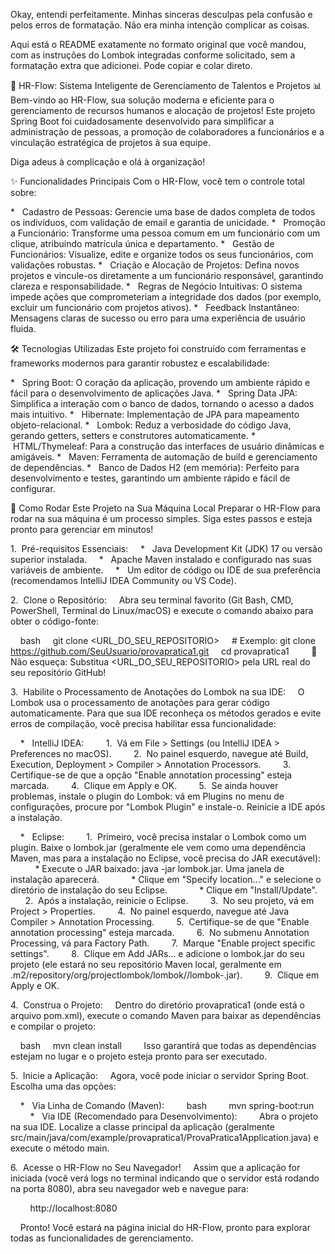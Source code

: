 Okay, entendi perfeitamente. Minhas sinceras desculpas pela confusão e pelos erros de formatação. Não era minha intenção complicar as coisas.

Aqui está o README exatamente no formato original que você mandou, com as instruções do Lombok integradas conforme solicitado, sem a formatação extra que adicionei. Pode copiar e colar direto.

🚀 HR-Flow: Sistema Inteligente de Gerenciamento de Talentos e Projetos 📊
Bem-vindo ao HR-Flow, sua solução moderna e eficiente para o gerenciamento de recursos humanos e alocação de projetos! Este projeto Spring Boot foi cuidadosamente desenvolvido para simplificar a administração de pessoas, a promoção de colaboradores a funcionários e a vinculação estratégica de projetos à sua equipe.

Diga adeus à complicação e olá à organização!

✨ Funcionalidades Principais
Com o HR-Flow, você tem o controle total sobre:

*   Cadastro de Pessoas: Gerencie uma base de dados completa de todos os indivíduos, com validação de email e garantia de unicidade.
*   Promoção a Funcionário: Transforme uma pessoa comum em um funcionário com um clique, atribuindo matrícula única e departamento.
*   Gestão de Funcionários: Visualize, edite e organize todos os seus funcionários, com validações robustas.
*   Criação e Alocação de Projetos: Defina novos projetos e vincule-os diretamente a um funcionário responsável, garantindo clareza e responsabilidade.
*   Regras de Negócio Intuitivas: O sistema impede ações que comprometeriam a integridade dos dados (por exemplo, excluir um funcionário com projetos ativos).
*   Feedback Instantâneo: Mensagens claras de sucesso ou erro para uma experiência de usuário fluida.

🛠️ Tecnologias Utilizadas
Este projeto foi construído com ferramentas e frameworks modernos para garantir robustez e escalabilidade:

*   Spring Boot: O coração da aplicação, provendo um ambiente rápido e fácil para o desenvolvimento de aplicações Java.
*   Spring Data JPA: Simplifica a interação com o banco de dados, tornando o acesso a dados mais intuitivo.
*   Hibernate: Implementação de JPA para mapeamento objeto-relacional.
*   Lombok: Reduz a verbosidade do código Java, gerando getters, setters e construtores automaticamente.
*   HTML/Thymeleaf: Para a construção das interfaces de usuário dinâmicas e amigáveis.
*   Maven: Ferramenta de automação de build e gerenciamento de dependências.
*   Banco de Dados H2 (em memória): Perfeito para desenvolvimento e testes, garantindo um ambiente rápido e fácil de configurar.

🚀 Como Rodar Este Projeto na Sua Máquina Local
Preparar o HR-Flow para rodar na sua máquina é um processo simples. Siga estes passos e esteja pronto para gerenciar em minutos!

1.  Pré-requisitos Essenciais:
    *   Java Development Kit (JDK) 17 ou versão superior instalada.
    *   Apache Maven instalado e configurado nas suas variáveis de ambiente.
    *   Um editor de código ou IDE de sua preferência (recomendamos IntelliJ IDEA Community ou VS Code).

2.  Clone o Repositório:
    Abra seu terminal favorito (Git Bash, CMD, PowerShell, Terminal do Linux/macOS) e execute o comando abaixo para obter o código-fonte:

    bash     git clone <URL_DO_SEU_REPOSITORIO>     # Exemplo: git clone https://github.com/SeuUsuario/provapratica1.git     cd provapratica1     
    🚨 Não esqueça: Substitua <URL_DO_SEU_REPOSITORIO> pela URL real do seu repositório GitHub!

3.  Habilite o Processamento de Anotações do Lombok na sua IDE:
    O Lombok usa o processamento de anotações para gerar código automaticamente. Para que sua IDE reconheça os métodos gerados e evite erros de compilação, você precisa habilitar essa funcionalidade:

    *   IntelliJ IDEA:
        1.  Vá em File > Settings (ou IntelliJ IDEA > Preferences no macOS).
        2.  No painel esquerdo, navegue até Build, Execution, Deployment > Compiler > Annotation Processors.
        3.  Certifique-se de que a opção "Enable annotation processing" esteja marcada.
        4.  Clique em Apply e OK.
        5.  Se ainda houver problemas, instale o plugin do Lombok: vá em Plugins no menu de configurações, procure por "Lombok Plugin" e instale-o. Reinicie a IDE após a instalação.

    *   Eclipse:
        1.  Primeiro, você precisa instalar o Lombok como um plugin. Baixe o lombok.jar (geralmente ele vem como uma dependência Maven, mas para a instalação no Eclipse, você precisa do JAR executável):
            * Execute o JAR baixado: java -jar lombok.jar. Uma janela de instalação aparecerá.
            * Clique em "Specify location..." e selecione o diretório de instalação do seu Eclipse.
            * Clique em "Install/Update".
        2.  Após a instalação, reinicie o Eclipse.
        3.  No seu projeto, vá em Project > Properties.
        4.  No painel esquerdo, navegue até Java Compiler > Annotation Processing.
        5.  Certifique-se de que "Enable annotation processing" esteja marcada.
        6.  No submenu Annotation Processing, vá para Factory Path.
        7.  Marque "Enable project specific settings".
        8.  Clique em Add JARs... e adicione o lombok.jar do seu projeto (ele estará no seu repositório Maven local, geralmente em .m2/repository/org/projectlombok/lombok/<version>/lombok-<version>.jar).
        9.  Clique em Apply e OK.

4.  Construa o Projeto:
    Dentro do diretório provapratica1 (onde está o arquivo pom.xml), execute o comando Maven para baixar as dependências e compilar o projeto:

    bash     mvn clean install     
    Isso garantirá que todas as dependências estejam no lugar e o projeto esteja pronto para ser executado.

5.  Inicie a Aplicação:
    Agora, você pode iniciar o servidor Spring Boot. Escolha uma das opções:

    *   Via Linha de Comando (Maven):
        bash         mvn spring-boot:run         
    *   Via IDE (Recomendado para Desenvolvimento):
        Abra o projeto na sua IDE. Localize a classe principal da aplicação (geralmente src/main/java/com/example/provapratica1/ProvaPratica1Application.java) e execute o método main.

6.  Acesse o HR-Flow no Seu Navegador!
    Assim que a aplicação for iniciada (você verá logs no terminal indicando que o servidor está rodando na porta 8080), abra seu navegador web e navegue para:

        http://localhost:8080    

    Pronto! Você estará na página inicial do HR-Flow, pronto para explorar todas as funcionalidades de gerenciamento.
